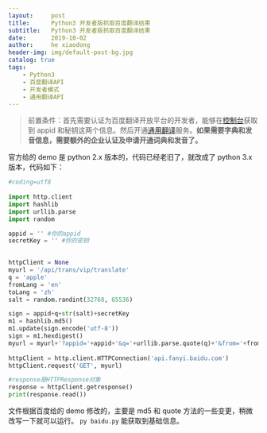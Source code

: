 ```yaml
---
layout:     post
title:      Python3 开发者版抓取百度翻译结果
subtitle:   Python3 开发者版抓取百度翻译结果
date:       2019-10-02
author:     he xiaodong
header-img: img/default-post-bg.jpg
catalog: true
tags:
    - Python3
    - 百度翻译API
    - 开发者模式
    - 通用翻译API
---
```


> 前置条件：首先需要认证为百度翻译开放平台的开发者，能够在[控制台](http://api.fanyi.baidu.com/api/trans/product/desktop?req=developer)获取到 appid 和秘钥这两个信息。然后开通[通用翻译](http://api.fanyi.baidu.com/api/trans/product/prodinfo)服务。**如果需要字典和发音信息，需要额外的企业认证及申请开通词典和发音了。**

官方给的 demo 是 python 2.x 版本的，代码已经老旧了，就改成了 python 3.x 版本，代码如下：
```python
#coding=utf8
 
import http.client
import hashlib
import urllib.parse
import random

appid = '' #你的appid
secretKey = '' #你的密钥

 
httpClient = None
myurl = '/api/trans/vip/translate'
q = 'apple'
fromLang = 'en'
toLang = 'zh'
salt = random.randint(32768, 65536)

sign = appid+q+str(salt)+secretKey
m1 = hashlib.md5()
m1.update(sign.encode('utf-8'))
sign = m1.hexdigest()
myurl = myurl+'?appid='+appid+'&q='+urllib.parse.quote(q)+'&from='+fromLang+'&to='+toLang+'&salt='+str(salt)+'&sign='+sign
 
httpClient = http.client.HTTPConnection('api.fanyi.baidu.com')
httpClient.request('GET', myurl)

#response是HTTPResponse对象
response = httpClient.getresponse()
print(response.read())
```

文件根据百度给的 demo 修改的，主要是 md5 和 quote 方法的一些变更，稍微改写一下就可以运行。 `py baidu.py` 能获取到基础信息。
